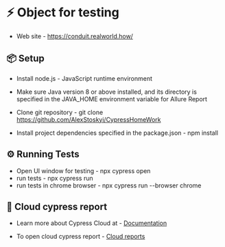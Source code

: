 # ⚡️ Object for testing
- Web site - https://conduit.realworld.how/

## 📦 Setup
- Install node.js - JavaScript runtime environment
- Make sure Java version 8 or above installed, and its directory is specified in the JAVA_HOME environment variable for Allure Report
- Clone git repository - git clone https://github.com/AlexStoskyi/CypressHomeWork

- Install project dependencies specified in the package.json - npm install

## ⚙️ Running Tests
- Open UI window for testing - npx cypress open 
- run tests - npx cypress run
- run tests in chrome browser - npx cypress run --browser chrome

## 📝 Cloud cypress report
- Learn more about Cypress Cloud at - [Documentation](https://docs.cypress.io/guides/overview/why-cypress)

- To open cloud cypress report - [Cloud reports](https://cloud.cypress.io/organizations/c96bd102-a6a3-4258-ba8e-19c794d60176/projects)


